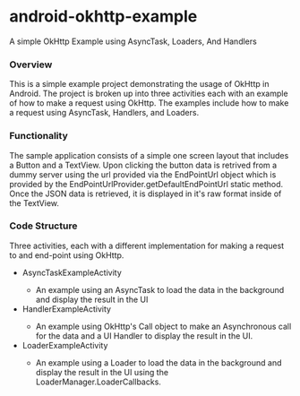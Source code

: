 # android-okhttp-example
A simple OkHttp Example using AsyncTask, Loaders, And Handlers

<h3>Overview</h3>
<p>
  This is a simple example project demonstrating the usage of OkHttp in Android. The project is broken up into three
  activities each with an example of how to make a request using OkHttp. The examples include how to make a request using
  AsyncTask, Handlers, and Loaders.
</p>

<h3>Functionality</h3>
<p>
  The sample application consists of a simple one screen layout that includes a Button and a TextView. Upon clicking the
  button data is retrived from a dummy server using the url provided via the EndPointUrl object which is provided by
  the EndPointUrlProvider.getDefaultEndPointUrl static method. Once the JSON data is retrieved, it is displayed in it's raw
  format inside of the TextView.
</p>

<h3>Code Structure</h3>
<p>Three activities, each with a different implementation for making a request to and end-point using OkHttp.</p>
<ul>
  <li>AsyncTaskExampleActivity</li>
  <ul>
    <li> An example using an AsyncTask to load the data in the background and display the result in the UI</li>
  </ul>
  <li>HandlerExampleActivity</li>
  <ul>
    <li> An example using OkHttp's Call object to make an Asynchronous call for the data and a UI Handler to 
      display the result in the UI.
    </li>
  </ul>
  <li>LoaderExampleActivity</li>
  <ul>
    <li> An example using a Loader to load the data in the background and display the result in the UI
      using the LoaderManager.LoaderCallbacks<D>.
    </li>
  </ul>
</ul>
